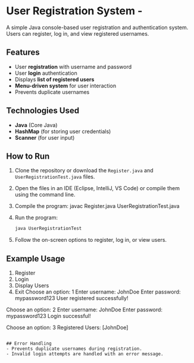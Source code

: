 # User Registration System -  

A simple Java console-based user registration and authentication system. Users can register, log in, and view registered usernames.

## Features
- User **registration** with username and password
- User **login** authentication
- Displays **list of registered users**
- **Menu-driven system** for user interaction
- Prevents duplicate usernames

## Technologies Used
- **Java** (Core Java)
- **HashMap** (for storing user credentials)
- **Scanner** (for user input)

## How to Run
1. Clone the repository or download the `Register.java` and `UserRegistrationTest.java` files.
2. Open the files in an IDE (Eclipse, IntelliJ, VS Code) or compile them using the command line.
3. Compile the program:
javac Register.java UserRegistrationTest.java
 
4. Run the program:
   ```bash
   java UserRegistrationTest
   ```
5. Follow the on-screen options to register, log in, or view users.

## Example Usage  

1. Register
2. Login
3. Display Users
4. Exit
Choose an option: 1
Enter username: JohnDoe
Enter password: mypassword123
User registered successfully!

Choose an option: 2
Enter username: JohnDoe
Enter password: mypassword123
Login successful!

Choose an option: 3
Registered Users: [JohnDoe]
```

## Error Handling
- Prevents duplicate usernames during registration.
- Invalid login attempts are handled with an error message.




